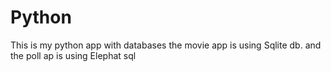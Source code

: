 # Python
This is my python app with databases the movie app is using Sqlite db. and the poll ap is using Elephat sql
